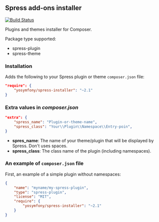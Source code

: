 ## Spress add-ons installer

[![Build Status](https://travis-ci.org/spress/Spress-installer.png?branch=master)](https://travis-ci.org/spress/Spress-installer)

Plugins and themes installer for Composer.

Package type supported:

* spress-plugin
* spress-theme

### Installation

Adds the following to your Spress plugin or theme `composer.json` file:

```json
"require": {
    "yosymfony/spress-installer": "~2.1"
}
```

### Extra values in *composer.json*

```json
"extra": {
    "spress_name": "Plugin-or-theme-name",
    "spress_class": "Your\\Plugin\\Namespace\\Entry-poin",
}
```

* **spres_name**: The name of your theme/plugin that will be displayed by Spress. Don't uses spaces.
* **spress_class**: The class name of the plugin (including namespaces).

### An example of `composer.json` file

First, an example of a simple plugin without namespaces:

```json
{
    "name": "myname/my-spress-plugin",
    "type": "spress-plugin",
    "license": "MIT",
    "require": {
        "yosymfony/spress-installer": "~2.1"
    }
}
```
